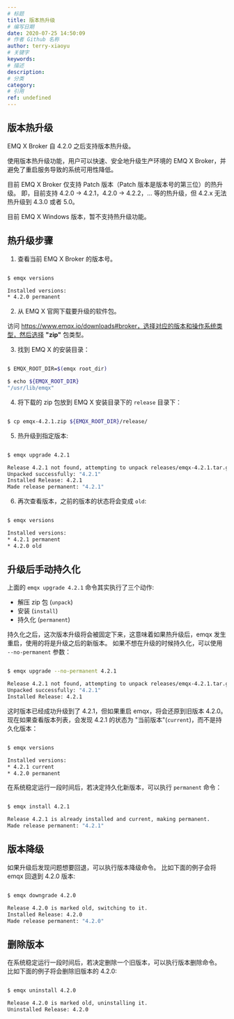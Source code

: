 ```yaml
---
# 标题
title: 版本热升级
# 编写日期
date: 2020-07-25 14:50:09
# 作者 Github 名称
author: terry-xiaoyu
# 关键字
keywords:
# 描述
description:
# 分类
category:
# 引用
ref: undefined
---
```


## 版本热升级

EMQ X Broker 自 4.2.0 之后支持版本热升级。

使用版本热升级功能，用户可以快速、安全地升级生产环境的 EMQ X Broker，并避免了重启服务导致的系统可用性降低。

目前 EMQ X Broker 仅支持 Patch 版本（Patch 版本是版本号的第三位）的热升级。
即，目前支持 4.2.0 -> 4.2.1，4.2.0 -> 4.2.2，... 等的热升级，但 4.2.x 无法热升级到 4.3.0 或者 5.0。

目前 EMQ X Windows 版本，暂不支持热升级功能。

## 热升级步骤

1. 查看当前 EMQ X Broker 的版本号。

```bash

$ emqx versions

Installed versions:
* 4.2.0	permanent
```

2. 从 EMQ X 官网下载要升级的软件包。

访问 https://www.emqx.io/downloads#broker，选择对应的版本和操作系统类型，然后选择 **"zip"** 包类型。

3. 找到 EMQ X 的安装目录：

```bash

$ EMQX_ROOT_DIR=$(emqx root_dir)

$ echo ${EMQX_ROOT_DIR}
"/usr/lib/emqx"

```

4. 将下载的 zip 包放到 EMQ X 安装目录下的 `release` 目录下：

```bash

$ cp emqx-4.2.1.zip ${EMQX_ROOT_DIR}/release/

```

5. 热升级到指定版本:

```bash

$ emqx upgrade 4.2.1

Release 4.2.1 not found, attempting to unpack releases/emqx-4.2.1.tar.gz
Unpacked successfully: "4.2.1"
Installed Release: 4.2.1
Made release permanent: "4.2.1"
```

6. 再次查看版本，之前的版本的状态将会变成 `old`:

```bash

$ emqx versions

Installed versions:
* 4.2.1	permanent
* 4.2.0	old
```

## 升级后手动持久化

上面的 `emqx upgrade 4.2.1` 命令其实执行了三个动作:

- 解压 zip 包 (`unpack`)
- 安装 (`install`)
- 持久化 (`permanent`)

持久化之后，这次版本升级将会被固定下来，这意味着如果热升级后，emqx 发生重启，使用的将是升级之后的新版本。
如果不想在升级的时候持久化，可以使用 `--no-permanent` 参数：

```bash

$ emqx upgrade --no-permanent 4.2.1

Release 4.2.1 not found, attempting to unpack releases/emqx-4.2.1.tar.gz
Unpacked successfully: "4.2.1"
Installed Release: 4.2.1

```

这时版本已经成功升级到了 4.2.1，但如果重启 emqx，将会还原到旧版本 4.2.0。
现在如果查看版本列表，会发现 4.2.1 的状态为 "当前版本"(`current`)，而不是持久化版本：

```bash

$ emqx versions

Installed versions:
* 4.2.1	current
* 4.2.0	permanent

```

在系统稳定运行一段时间后，若决定持久化新版本，可以执行 `permanent` 命令：

```bash

$ emqx install 4.2.1

Release 4.2.1 is already installed and current, making permanent.
Made release permanent: "4.2.1"

```

## 版本降级

如果升级后发现问题想要回退，可以执行版本降级命令。
比如下面的例子会将 emqx 回退到 4.2.0 版本:

```bash

$ emqx downgrade 4.2.0

Release 4.2.0 is marked old, switching to it.
Installed Release: 4.2.0
Made release permanent: "4.2.0"

```

## 删除版本

在系统稳定运行一段时间后，若决定删除一个旧版本，可以执行版本删除命令。
比如下面的例子将会删除旧版本的 4.2.0:

```bash

$ emqx uninstall 4.2.0

Release 4.2.0 is marked old, uninstalling it.
Uninstalled Release: 4.2.0

```
